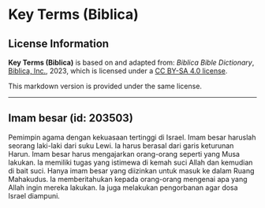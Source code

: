 # Key Terms (Biblica)

## License Information

**Key Terms (Biblica)** is based on and adapted from: _Biblica Bible Dictionary_, [Biblica, Inc.](https://www.biblica.com/), 2023, which is licensed under a [CC BY-SA 4.0 license](https://creativecommons.org/licenses/by-sa/4.0/legalcode.en).

This markdown version is provided under the same license.



--------------------------------

## Imam besar (id: 203503)

Pemimpin agama dengan kekuasaan tertinggi di Israel. Imam besar haruslah seorang laki\-laki dari suku Lewi. Ia harus berasal dari garis keturunan Harun. Imam besar harus mengajarkan orang\-orang seperti yang Musa lakukan. Ia memiliki tugas yang istimewa di kemah suci Allah dan kemudian di bait suci. Hanya imam besar yang diizinkan untuk masuk ke dalam Ruang Mahakudus. Ia memberitahukan kepada orang\-orang mengenai apa yang Allah ingin mereka lakukan. Ia juga melakukan pengorbanan agar dosa Israel diampuni.


